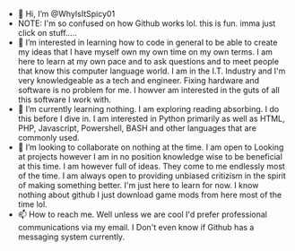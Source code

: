 - 👋 Hi, I’m @WhyIsItSpicy01
- NOTE: I'm so confused on how Github works lol. this is fun. imma just click on stuff.....
- 👀 I’m interested in learning how to code in general to be able to create my ideas that I have myself own my own time on my own terms. I am here to learn at my own pace and to ask questions and to meet people that know this computer language world. I am in the I.T. Industry and I'm very knowledgeable as a tech and engineer. Fixing hardware and software is no problem for me. I howver am interested in the guts of all this software I work with.
- 🌱 I’m currently learning nothing. I am exploring reading absorbing. I do this before I dive in. I am interested in Python primarily as well as HTML, PHP, Javascript, Powershell, BASH and other languages that are commonly used.
- 💞️ I’m looking to collaborate on nothing at the time. I am open to Looking at projects however I am in no position knowledge wise to be beneficial at this time. I am however full of ideas. They come to me endlessly most of the time. I am always open to providing unbiased critizism in the spirit of making something better. I'm just here to learn for now. I know nothing about github I just download game mods from here most of the time lol.
- 📫 How to reach me. Well unless we are cool I'd prefer professional communications via my email. I Don't even know if Github has a messaging system currently. 

<!---
WhyIsItSpicy01/WhyIsItSpicy01 is a ✨ special ✨ repository because its `README.md` (this file) appears on your GitHub profile.
You can click the Preview link to take a look at your changes.
--->
